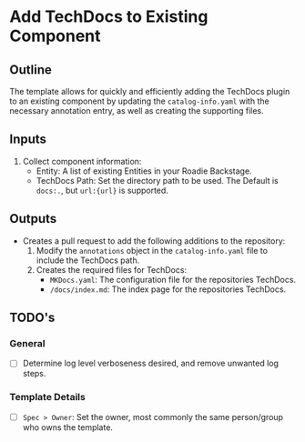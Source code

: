 # Add TechDocs to Existing Component

## Outline
The template allows for quickly and efficiently adding the TechDocs plugin to an existing component by updating the `catalog-info.yaml` with the necessary annotation entry, as well as creating the supporting files.

## Inputs
1. Collect component information:
   - Entity: A list of existing Entities in your Roadie Backstage.
   - TechDocs Path: Set the directory path to be used. The Default is `docs:.`, but `url:{url}` is supported.

## Outputs
- Creates a pull request to add the following additions to the repository:
  1. Modify the `annotations` object in the `catalog-info.yaml` file to include the TechDocs path.
  2. Creates the required files for TechDocs:
     - `MKDocs.yaml`: The configuration file for the repositories TechDocs.
     - `/docs/index.md`: The index page for the repositories TechDocs.

## TODO's

### General
- [ ] Determine log level verboseness desired, and remove unwanted log steps.

### Template Details
- [ ] `Spec > Owner`: Set the owner, most commonly the same person/group who owns the template.